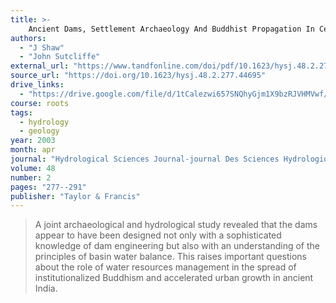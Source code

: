 ```yaml
---
title: >-
    Ancient Dams, Settlement Archaeology And Buddhist Propagation In Central India: The Hydrological Background
authors:
  - "J Shaw"
  - "John Sutcliffe"
external_url: "https://www.tandfonline.com/doi/pdf/10.1623/hysj.48.2.277.44695?needAccess=true"
source_url: "https://doi.org/10.1623/hysj.48.2.277.44695"
drive_links:
  - "https://drive.google.com/file/d/1tCalezwi657SNQhyGjm1X9bzRJVHMVwf/view?usp=share_link"
course: roots
tags:
  - hydrology
  - geology
year: 2003
month: apr
journal: "Hydrological Sciences Journal-journal Des Sciences Hydrologiques"
volume: 48
number: 2
pages: "277--291"
publisher: "Taylor & Francis"
---
```


> A joint archaeological and hydrological study revealed that the dams appear to have been designed not only with a sophisticated knowledge of dam engineering but also with an understanding of the principles of basin water balance.
> This raises important questions about the role of water resources management in the spread of institutionalized Buddhism and accelerated urban growth in ancient India.
